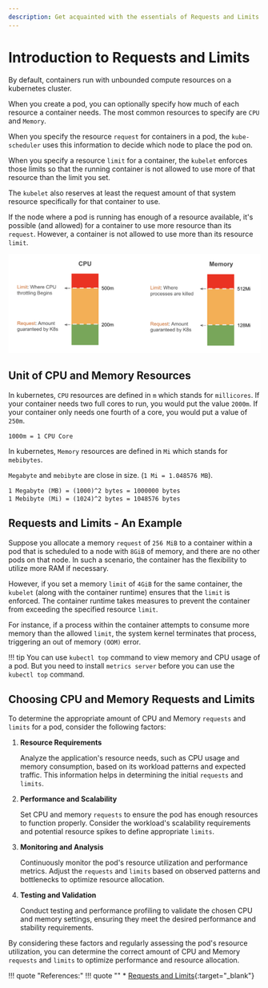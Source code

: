 ```yaml
---
description: Get acquainted with the essentials of Requests and Limits in Kubernetes. Learn how to allocate and manage computing resources effectively.
---
```



# Introduction to Requests and Limits

By default, containers run with unbounded compute resources on a kubernetes cluster.

When you create a pod, you can optionally specify how much of each resource a container needs. The most common resources to specify are `CPU` and `Memory`.

When you specify the resource `request` for containers in a pod, the `kube-scheduler` uses this information to decide which node to place the pod on.

When you specify a resource `limit` for a container, the `kubelet` enforces those limits so that the running container is not allowed to use more of that resource than the limit you set.

The `kubelet` also reserves at least the request amount of that system resource specifically for that container to use.

If the node where a pod is running has enough of a resource available, it's possible (and allowed) for a container to use more resource than its `request`. However, a container is not allowed to use more than its resource `limit`.

<p align="left">
    <img src="../../../../assets/eks-course-images/requests-and-limits/requests-and-limits.png" alt="Requests and Limits in Kubernetes" width="600" />
</p>


## Unit of CPU and Memory Resources

In kubernetes, `CPU` resources are defined in `m` which stands for `millicores`. If your container needs two full cores to run, you would put the value `2000m`. If your container only needs one fourth of a core, you would put a value of `250m`.

```
1000m = 1 CPU Core
```

In kubernetes, `Memory` resources are defined in `Mi` which stands for `mebibytes`. 

`Megabyte` and `mebibyte` are close in size. (`1 Mi = 1.048576 MB`).

```
1 Megabyte (MB) = (1000)^2 bytes = 1000000 bytes
1 Mebibyte (Mi) = (1024)^2 bytes = 1048576 bytes
```


## Requests and Limits - An Example

Suppose you allocate a memory `request` of `256 MiB` to a container within a pod that is scheduled to a node with `8GiB` of memory, and there are no other pods on that node. In such a scenario, the container has the flexibility to utilize more RAM if necessary.

However, if you set a memory `limit` of `4GiB` for the same container, the `kubelet` (along with the container runtime) ensures that the `limit` is enforced. The container runtime takes measures to prevent the container from exceeding the specified resource `limit`.

For instance, if a process within the container attempts to consume more memory than the allowed `limit`, the system kernel terminates that process, triggering an out of memory `(OOM)` error.

!!! tip
    You can use `kubectl top` command to view memory and CPU usage of a pod. But you need to install `metrics server` before you can use the `kubectl top` command.



## Choosing CPU and Memory Requests and Limits

To determine the appropriate amount of CPU and Memory `requests` and `limits` for a pod, consider the following factors:

1. **Resource Requirements**

    Analyze the application's resource needs, such as CPU usage and memory consumption, based on its workload patterns and expected traffic. This information helps in determining the initial `requests` and `limits`.

2. **Performance and Scalability**

    Set CPU and memory `requests` to ensure the pod has enough resources to function properly. Consider the workload's scalability requirements and potential resource spikes to define appropriate `limits`.

3. **Monitoring and Analysis**

    Continuously monitor the pod's resource utilization and performance metrics. Adjust the `requests` and `limits` based on observed patterns and bottlenecks to optimize resource allocation.

4. **Testing and Validation**

    Conduct testing and performance profiling to validate the chosen CPU and memory settings, ensuring they meet the desired performance and stability requirements.

By considering these factors and regularly assessing the pod's resource utilization, you can determine the correct amount of CPU and Memory `requests` and `limits` to optimize performance and resource allocation.


!!! quote "References:"
    !!! quote ""
        * [Requests and Limits]{:target="_blank"}


<!-- Hyperlinks -->
[Requests and Limits]: https://kubernetes.io/docs/concepts/configuration/manage-resources-containers/#requests-and-limits